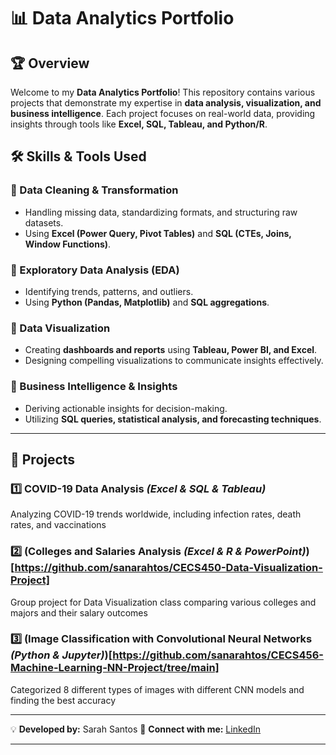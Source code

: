 # 📊 Data Analytics Portfolio

## 🏆 Overview
Welcome to my **Data Analytics Portfolio**! This repository contains various projects that demonstrate my expertise in **data analysis, visualization, and business intelligence**. Each project focuses on real-world data, providing insights through tools like **Excel, SQL, Tableau, and Python/R**.

## 🛠️ Skills & Tools Used
### **🔹 Data Cleaning & Transformation**
- Handling missing data, standardizing formats, and structuring raw datasets.
- Using **Excel (Power Query, Pivot Tables)** and **SQL (CTEs, Joins, Window Functions)**.

### **🔹 Exploratory Data Analysis (EDA)**
- Identifying trends, patterns, and outliers.
- Using **Python (Pandas, Matplotlib)** and **SQL aggregations**.

### **🔹 Data Visualization**
- Creating **dashboards and reports** using **Tableau, Power BI, and Excel**.
- Designing compelling visualizations to communicate insights effectively.

### **🔹 Business Intelligence & Insights**
- Deriving actionable insights for decision-making.
- Utilizing **SQL queries, statistical analysis, and forecasting techniques**.

---

## 📂 Projects
### **1️⃣ COVID-19 Data Analysis** *(Excel & SQL & Tableau)*
Analyzing COVID-19 trends worldwide, including infection rates, death rates, and vaccinations

### **2️⃣ (Colleges and Salaries Analysis** *(Excel & R & PowerPoint)*)[https://github.com/sanarahtos/CECS450-Data-Visualization-Project]
Group project for Data Visualization class comparing various colleges and majors and their salary outcomes

### **3️⃣ (Image Classification with Convolutional Neural Networks** *(Python & Jupyter)*)[https://github.com/sanarahtos/CECS456-Machine-Learning-NN-Project/tree/main]
Categorized 8 different types of images with different CNN models and finding the best accuracy

---

💡 **Developed by:** Sarah Santos
🔗 **Connect with me:** [LinkedIn](https://www.linkedin.com/in/sanarahtos/)

---